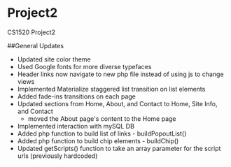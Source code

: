 # Project2
CS1520 Project2

##General Updates
* Updated site color theme
* Used Google fonts for more diverse typefaces
* Header links now navigate to new php file instead of using js to change views
* Implemented Materialize staggered list transition on list elements
* Added fade-ins transitions on each page
* Updated sections from Home, About, and Contact to Home, Site Info, and Contact
  * moved the About page's content to the Home page
* Implemented interaction with mySQL DB
* Added php function to build list of links - buildPopoutList()
* Added php function to build chip elements - buildChip()
* Updated getScripts() function to take an array parameter for the script urls (previously hardcoded)
